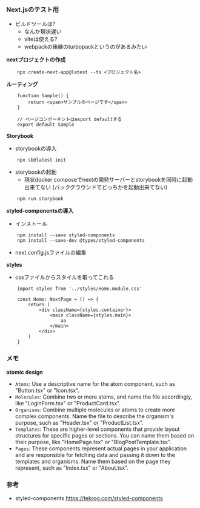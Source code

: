 ### Next.jsのテスト用

- ビルドツールは?
    - なんか現状遅い
    - viteは使える?
    - webpackの後継のturbopackというのがあるみたい

**nextプロジェクトの作成**
```
    npx create-next-app@latest --ts <プロジェクト名>
```

**ルーティング**
```
    function Sample() {
        return <span>サンプルのページです</span>
    }

    // ページコンポーネントはexport defaultする
    export default Sample
```

**Storybook**

- storybookの導入
```
    npx sb@latest init
```

- storybookの起動
    - 現状docker composeでnextの開発サーバーとstorybookを同時に起動出来てない (バックグラウンドでどっちかを起動出来てない)
```
    npm run storybook
```

**styled-componentsの導入**
- インストール
```
    npm install --save styled-components
    npm install --save-dev @types/styled-components
```

- next.config.jsファイルの編集

**styles**
- cssファイルからスタイルを取ってこれる
```
    import styles from '../styles/Home.module.css'

    const Home: NextPage = () => {
        return (
            <div className={styles.container}>
                <main className={styles.main}>
                    aa
                </main>
            </div>
        )
    }
```

### メモ

**atomic design**
- `Atoms`: Use a descriptive name for the atom component, such as "Button.tsx" or "Icon.tsx".
- `Molecules`: Combine two or more atoms, and name the file accordingly, like "LoginForm.tsx" or "ProductCard.tsx".
- `Organisms`: Combine multiple molecules or atoms to create more complex components. Name the file to describe the organism's purpose, such as "Header.tsx" or "ProductList.tsx".
- `Templates`: These are higher-level components that provide layout structures for specific pages or sections. You can name them based on their purpose, like "HomePage.tsx" or "BlogPostTemplate.tsx".
- `Pages`: These components represent actual pages in your application and are responsible for fetching data and passing it down to the templates and organisms. Name them based on the page they represent, such as "Index.tsx" or "About.tsx".

### 参考
- styled-components
https://tekrog.com/styled-components